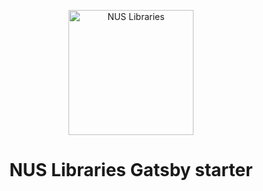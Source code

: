 <p align="center">
  <a href="https://nus.edu.sg/nuslibraries">
    <img alt="NUS Libraries" src="src/images/NUSL_logo.png" width="200" />
  </a>
</p>
<h1 align="center">
  NUS Libraries Gatsby starter
</h1>